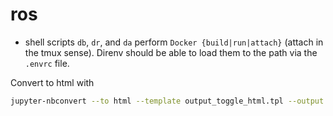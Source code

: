 ros
==============================

* shell scripts `db`, `dr`, and `da` perform `Docker {build|run|attach}` (attach in the tmux sense). Direnv should be able to load them to the path via the `.envrc` file.

Convert to html with

```sh
jupyter-nbconvert --to html --template output_toggle_html.tpl --output test.html timing-example.ipynb
```
